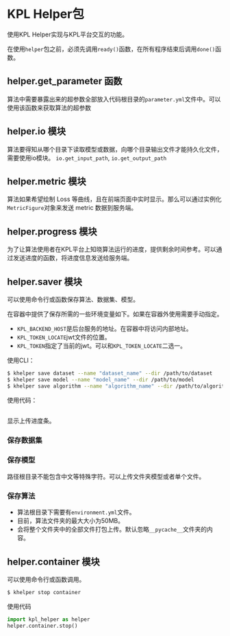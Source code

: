 # KPL Helper包

使用KPL Helper实现与KPL平台交互的功能。

在使用`helper`包之前，必须先调用`ready()`函数，在所有程序结束后调用`done()`函数。

## helper.get_parameter 函数
算法中需要暴露出来的超参数全部放入代码根目录的`parameter.yml`文件中。可以使用该函数来获取算法的超参数

## helper.io 模块
算法要得知从哪个目录下读取模型或数据，向哪个目录输出文件才能持久化文件，需要使用io模块。
`io.get_input_path`, `io.get_output_path`

## helper.metric 模块
算法如果希望绘制 Loss 等曲线，且在前端页面中实时显示。那么可以通过实例化`MetricFigure`对象来发送 metric 数据到服务端。

## helper.progress 模块
为了让算法使用者在KPL平台上知晓算法运行的进度，提供剩余时间参考。可以通过发送进度的函数，将进度信息发送给服务端。

## helper.saver 模块
可以使用命令行或函数保存算法、数据集、模型。

在容器中提供了保存所需的一些环境变量如下。如果在容器外使用需要手动指定。

- `KPL_BACKEND_HOST`是后台服务的地址。在容器中将访问内部地址。
- `KPL_TOKEN_LOCATE`jwt文件的位置。
- `KPL_TOKEN`指定了当前的jwt。可以和`KPL_TOKEN_LOCATE`二选一。

使用CLI：
```bash
$ khelper save dataset --name "dataset_name" --dir /path/to/dataset
$ khelper save model --name "model_name" --dir /path/to/model
$ khelper save algorithm --name "algorithm_name" --dir /path/to/algorithm
```

使用代码：
```python

```

显示上传进度条。

### 保存数据集


### 保存模型
路径根目录不能包含中文等特殊字符。可以上传文件夹模型或者单个文件。

### 保存算法
- 算法根目录下需要有`environment.yml`文件。
- 目前，算法文件夹的最大大小为50MB。
- 会将整个文件夹中的全部文件打包上传。默认忽略`__pycache__`文件夹的内容。



## helper.container 模块
可以使用命令行或函数调用。

```bash
$ khelper stop container
```

使用代码
```python
import kpl_helper as helper
helper.container.stop()
```

